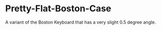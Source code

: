 # Pretty-Flat-Boston-Case
A variant of the Boston Keyboard that has a very slight 0.5 degree angle.
